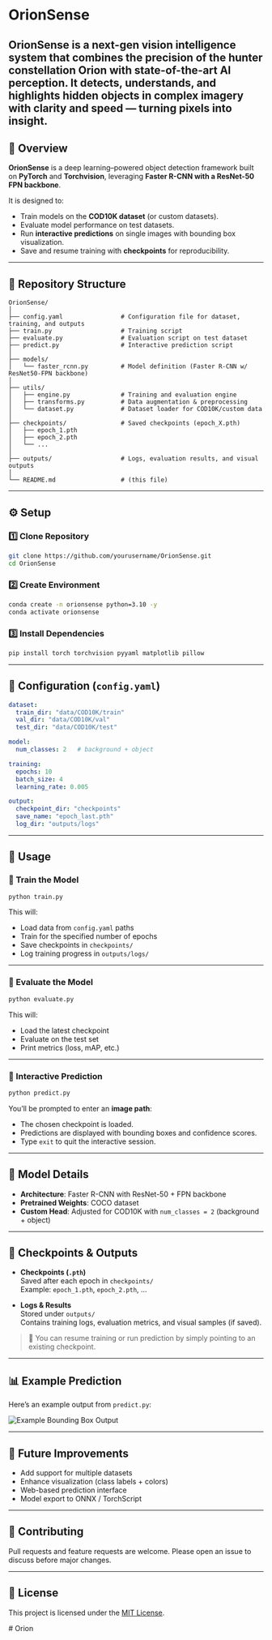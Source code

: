 # OrionSense
OrionSense is a next-gen vision intelligence system that combines the precision of the hunter constellation Orion with state-of-the-art AI perception. It detects, understands, and highlights hidden objects in complex imagery with clarity and speed — turning pixels into insight.
---

## 📌 Overview  
**OrionSense** is a deep learning–powered object detection framework built on **PyTorch** and **Torchvision**, leveraging **Faster R-CNN with a ResNet-50 FPN backbone**.  

It is designed to:  
- Train models on the **COD10K dataset** (or custom datasets).  
- Evaluate model performance on test datasets.  
- Run **interactive predictions** on single images with bounding box visualization.  
- Save and resume training with **checkpoints** for reproducibility.  

---

## 📂 Repository Structure  

```
OrionSense/
│
├── config.yaml                # Configuration file for dataset, training, and outputs
├── train.py                   # Training script
├── evaluate.py                # Evaluation script on test dataset
├── predict.py                 # Interactive prediction script
│
├── models/
│   └── faster_rcnn.py         # Model definition (Faster R-CNN w/ ResNet50-FPN backbone)
│
├── utils/
│   ├── engine.py              # Training and evaluation engine
│   ├── transforms.py          # Data augmentation & preprocessing
│   └── dataset.py             # Dataset loader for COD10K/custom data
│
├── checkpoints/               # Saved checkpoints (epoch_X.pth)
│   ├── epoch_1.pth
│   ├── epoch_2.pth
│   └── ...
│
├── outputs/                   # Logs, evaluation results, and visual outputs
│
└── README.md                  # (this file)
```

---

## ⚙️ Setup  

### 1️⃣ Clone Repository  
```bash
git clone https://github.com/yourusername/OrionSense.git
cd OrionSense
```

### 2️⃣ Create Environment  
```bash
conda create -n orionsense python=3.10 -y
conda activate orionsense
```

### 3️⃣ Install Dependencies  
```bash
pip install torch torchvision pyyaml matplotlib pillow
```

---

## 📑 Configuration (`config.yaml`)  

```yaml
dataset:
  train_dir: "data/COD10K/train"
  val_dir: "data/COD10K/val"
  test_dir: "data/COD10K/test"

model:
  num_classes: 2   # background + object

training:
  epochs: 10
  batch_size: 4
  learning_rate: 0.005

output:
  checkpoint_dir: "checkpoints"
  save_name: "epoch_last.pth"
  log_dir: "outputs/logs"
```

---

## 🚀 Usage  

### 🔹 Train the Model  
```bash
python train.py
```

This will:  
- Load data from `config.yaml` paths  
- Train for the specified number of epochs  
- Save checkpoints in `checkpoints/`  
- Log training progress in `outputs/logs/`  

---

### 🔹 Evaluate the Model  
```bash
python evaluate.py
```

This will:  
- Load the latest checkpoint  
- Evaluate on the test set  
- Print metrics (loss, mAP, etc.)  

---

### 🔹 Interactive Prediction  
```bash
python predict.py
```

You’ll be prompted to enter an **image path**:  
- The chosen checkpoint is loaded.  
- Predictions are displayed with bounding boxes and confidence scores.  
- Type `exit` to quit the interactive session.  

---

## 🧠 Model Details  
- **Architecture**: Faster R-CNN with ResNet-50 + FPN backbone  
- **Pretrained Weights**: COCO dataset  
- **Custom Head**: Adjusted for COD10K with `num_classes = 2` (background + object)  

---

## 💾 Checkpoints & Outputs  

- **Checkpoints (`.pth`)**  
  Saved after each epoch in `checkpoints/`  
  Example: `epoch_1.pth`, `epoch_2.pth`, ...  

- **Logs & Results**  
  Stored under `outputs/`  
  Contains training logs, evaluation metrics, and visual samples (if saved).  

> 🔑 You can resume training or run prediction by simply pointing to an existing checkpoint.  

---

## 📊 Example Prediction  
Here’s an example output from `predict.py`:  

![Example Bounding Box Output](docs/example_output.png)  

---

## 🏹 Future Improvements  
- Add support for multiple datasets  
- Enhance visualization (class labels + colors)  
- Web-based prediction interface  
- Model export to ONNX / TorchScript  

---

## 🤝 Contributing  
Pull requests and feature requests are welcome. Please open an issue to discuss before major changes.  

---

## 📜 License  
This project is licensed under the [MIT License](./LICENSE).

#   O r i o n  
 